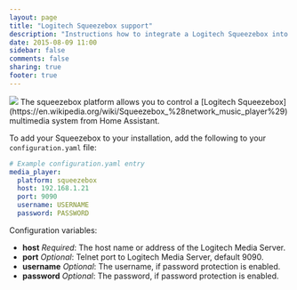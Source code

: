 ```yaml
---
layout: page
title: "Logitech Squeezebox support"
description: "Instructions how to integrate a Logitech Squeezebox into Home Assistant."
date: 2015-08-09 11:00
sidebar: false
comments: false
sharing: true
footer: true
---
```


<img src='/images/supported_brands/logitech.png' class='brand pull-right' />
The squeezebox platform allows you to control a [Logitech Squeezebox](https://en.wikipedia.org/wiki/Squeezebox_%28network_music_player%29) multimedia system from Home Assistant.

To add your Squeezebox to your installation, add the following to your `configuration.yaml` file:

```yaml
# Example configuration.yaml entry
media_player:
  platform: squeezebox
  host: 192.168.1.21
  port: 9090
  username: USERNAME
  password: PASSWORD
```

Configuration variables:

- **host** *Required*: The host name or address of the Logitech Media Server.
- **port** *Optional*: Telnet port to Logitech Media Server, default 9090.
- **username** *Optional*: The username, if password protection is enabled.
- **password** *Optional*: The password, if password protection is enabled.

